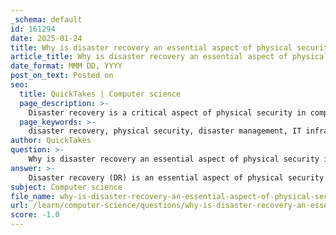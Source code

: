 ```yaml
---
_schema: default
id: 161294
date: 2025-01-24
title: Why is disaster recovery an essential aspect of physical security in computing?
article_title: Why is disaster recovery an essential aspect of physical security in computing?
date_format: MMM DD, YYYY
post_on_text: Posted on
seo:
  title: QuickTakes | Computer science
  page_description: >-
    Disaster recovery is a critical aspect of physical security in computing, ensuring organizations can respond to disasters effectively, safeguard IT infrastructure, and maintain business continuity through comprehensive plans and protective measures.
  page_keywords: >-
    disaster recovery, physical security, disaster management, IT infrastructure, data protection, redundancy, resilience, cybersecurity, business continuity, testing and preparedness
author: QuickTakes
question: >-
    Why is disaster recovery an essential aspect of physical security in computing?
answer: >-
    Disaster recovery (DR) is an essential aspect of physical security in computing for several reasons:\n\n1. **Comprehensive Disaster Management**: Physical security is a vital component of disaster management strategies. It helps in planning for, responding to, and recovering from various catastrophic events, including natural disasters, theft, vandalism, and cyberattacks. A robust physical security system can significantly reduce the risks associated with these disasters, ensuring that the organization is better prepared to handle disruptions.\n\n2. **Protection Against Physical Threats**: Physical security measures, such as surveillance systems, access controls, and environmental controls (like fire suppression systems), are crucial in safeguarding IT infrastructure. These measures help prevent unauthorized access and protect against physical threats that could lead to data loss or system downtime. In the event of a disaster, having these systems in place can facilitate a quicker recovery.\n\n3. **Redundancy and Resilience**: Effective disaster recovery plans incorporate redundancy and resilience in physical security measures. This includes backup power supplies and alternative data storage locations. Such redundancy ensures that even if one system fails or is compromised, there are other systems in place to maintain operations and protect data integrity.\n\n4. **Link Between Physical and Cybersecurity**: While physical security primarily addresses tangible threats, it also plays a role in cybersecurity. For instance, a physical breach can lead to a cyber incident, such as data theft or system compromise. Therefore, integrating physical security with disaster recovery planning helps organizations address both physical and cyber threats comprehensively.\n\n5. **Business Continuity**: Disaster recovery planning is crucial for maintaining business continuity. In the event of a disaster, having a well-documented disaster recovery plan (DRP) ensures that IT infrastructure can be restored quickly, minimizing downtime and preserving access to vital data. This is particularly important for organizations that rely heavily on digital operations.\n\n6. **Testing and Preparedness**: Disaster recovery plans should include regular testing of physical security measures and recovery procedures. This ensures that organizations are prepared to respond effectively to disasters, reducing the likelihood of prolonged disruptions and data loss.\n\nIn summary, disaster recovery is essential for physical security in computing because it ensures that organizations can effectively respond to and recover from various disruptive events, thereby protecting their IT infrastructure, data, and overall business operations.
subject: Computer science
file_name: why-is-disaster-recovery-an-essential-aspect-of-physical-security-in-computing.md
url: /learn/computer-science/questions/why-is-disaster-recovery-an-essential-aspect-of-physical-security-in-computing
score: -1.0
---
```


&nbsp;